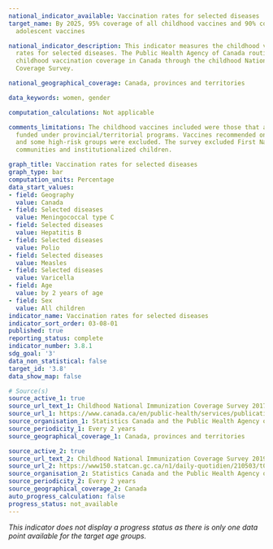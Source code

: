 ```yaml
---
national_indicator_available: Vaccination rates for selected diseases
target_name: By 2025, 95% coverage of all childhood vaccines and 90% coverage of all
  adolescent vaccines

national_indicator_description: This indicator measures the childhood vaccination
  rates for selected diseases. The Public Health Agency of Canada routinely monitors
  childhood vaccination coverage in Canada through the childhood National Immunization
  Coverage Survey.

national_geographical_coverage: Canada, provinces and territories

data_keywords: women, gender

computation_calculations: Not applicable

comments_limitations: The childhood vaccines included were those that are publicly
  funded under provincial/territorial programs. Vaccines recommended only for travel
  and some high-risk groups were excluded. The survey excluded First Nations on-reserve
  communities and institutionalized children.

graph_title: Vaccination rates for selected diseases
graph_type: bar
computation_units: Percentage
data_start_values:
- field: Geography
  value: Canada
- field: Selected diseases
  value: Meningococcal type C
- field: Selected diseases
  value: Hepatitis B
- field: Selected diseases
  value: Polio
- field: Selected diseases
  value: Measles
- field: Selected diseases
  value: Varicella
- field: Age
  value: by 2 years of age
- field: Sex
  value: All children
indicator_name: Vaccination rates for selected diseases
indicator_sort_order: 03-08-01
published: true
reporting_status: complete
indicator_number: 3.8.1
sdg_goal: '3'
data_non_statistical: false
target_id: '3.8'
data_show_map: false

# Source(s)
source_active_1: true
source_url_text_1: Childhood National Immunization Coverage Survey 2017
source_url_1: https://www.canada.ca/en/public-health/services/publications/healthy-living/2017-vaccine-uptake-canadian-children-survey.html
source_organisation_1: Statistics Canada and the Public Health Agency of Canada
source_periodicity_1: Every 2 years
source_geographical_coverage_1: Canada, provinces and territories

source_active_2: true
source_url_text_2: Childhood National Immunization Coverage Survey 2019
source_url_2: https://www150.statcan.gc.ca/n1/daily-quotidien/210503/t001b-eng.htm
source_organisation_2: Statistics Canada and the Public Health Agency of Canada
source_periodicity_2: Every 2 years
source_geographical_coverage_2: Canada
auto_progress_calculation: false
progress_status: not_available
---
```

<i>This indicator does not display a progress status as there is only one data point available for the target age groups.</i>
